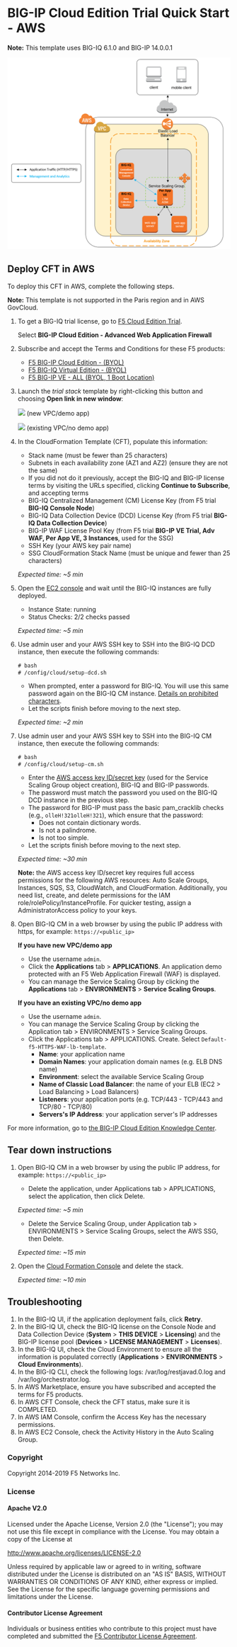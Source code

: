 BIG-IP Cloud Edition Trial Quick Start - AWS
============================================

**Note:** This template uses BIG-IQ 6.1.0 and BIG-IP 14.0.0.1

![Deployment Diagram](../images/aws-ssg-example-in-cloud-2.png)

Deploy CFT in AWS
-----------------

To deploy this CFT in AWS, complete the following steps.

**Note:** This template is not supported in the Paris region and in AWS GovCloud.

1. To get a BIG-IQ trial license, go to [F5 Cloud Edition Trial](https://f5.com/products/trials/product-trials).

   Select **BIG-IP Cloud Edition - Advanced Web Application Firewall**

2. Subscribe and accept the Terms and Conditions for these F5 products:

   * [F5 BIG-IP Cloud Edition - (BYOL)](https://aws.amazon.com/marketplace/pp/B07DR2WGJJ)
   * [F5 BIG-IQ Virtual Edition - (BYOL)](https://aws.amazon.com/marketplace/pp/B00KIZG6KA)
   * [F5 BIG-IP VE - ALL (BYOL, 1 Boot Location)](https://aws.amazon.com/marketplace/pp/B07G5MT2KT)

3. Launch the *trial stack* template by right-clicking this button and choosing **Open link in new window**:

   <a href="https://console.aws.amazon.com/cloudformation/home?region=us-east-1#/stacks/new?stackName=F5-BIG-IP-CE-Trial&templateURL=https:%2F%2Fs3.amazonaws.com%2Fbig-iq-quickstart-cf-templates-aws%2F6.1.0%2Fbigiq-cm-dcd-pair-with-ssg.template" target="_blank"><img src="https://s3.amazonaws.com/cloudformation-examples/cloudformation-launch-stack.png"/></a> (new VPC/demo app)

   <a href="https://console.aws.amazon.com/cloudformation/home?region=us-east-1#/stacks/new?stackName=F5-BIG-IP-CE-Trial&templateURL=https:%2F%2Fs3.amazonaws.com%2Fbig-iq-quickstart-cf-templates-aws%2F6.1.0.1%2Fbigiq-cm-dcd-pair-with-ssg-existing-vpc.template" target="_blank"><img src="https://s3.amazonaws.com/cloudformation-examples/cloudformation-launch-stack.png"/></a> (existing VPC/no demo app)

4. In the CloudFormation Template (CFT), populate this information:

   * Stack name (must be fewer than 25 characters)
   * Subnets in each availability zone (AZ1 and AZ2) (ensure they are not the same)
   * If you did not do it previously, accept the BIG-IQ and BIG-IP license terms by visiting the URLs specified,
   clicking **Continue to Subscribe**, and accepting terms
   * BIG-IQ Centralized Management (CM) License Key (from F5 trial **BIG-IQ Console Node**)
   * BIG-IQ Data Collection Device (DCD) License Key (from F5 trial **BIG-IQ Data Collection Device**)
   * BIG-IP WAF License Pool Key (from F5 trial **BIG-IP VE Trial, Adv WAF, Per App VE, 3 Instances**, used for the SSG)
   * SSH Key (your AWS key pair name)
   * SSG CloudFormation Stack Name (must be unique and fewer than 25 characters)

   *Expected time: ~5 min*

5. Open the [EC2 console](https://console.aws.amazon.com/ec2/v2/home) and wait until the BIG-IQ instances are fully deployed.

   * Instance State: running
   * Status Checks: 2/2 checks passed

   *Expected time: ~5 min*

6. Use admin user and your AWS SSH key to SSH into the BIG-IQ DCD instance, then execute the following commands:

   ```
   # bash
   # /config/cloud/setup-dcd.sh
   ```

   * When prompted, enter a password for BIG-IQ. You will use this same password again on the BIG-IQ CM instance. [Details on prohibited characters](https://support.f5.com/csp/article/K2873).
   * Let the scripts finish before moving to the next step.

   *Expected time: ~2 min*

7. Use admin user and your AWS SSH key to SSH into the BIG-IQ CM instance, then execute the following commands:

   ```
   # bash
   # /config/cloud/setup-cm.sh
   ```

   * Enter the [AWS access key ID/secret key](https://docs.aws.amazon.com/general/latest/gr/managing-aws-access-keys.html) (used for the Service Scaling Group object creation), BIG-IQ and BIG-IP passwords.
   * The password must match the password you used on the BIG-IQ DCD instance in the previous step.
   * The password for BIG-IP must pass the basic pam_cracklib checks (e.g., ``olleH!321olleH!321``), which ensure that the password:
      * Does not contain dictionary words.
      * Is not a palindrome.
      * Is not too simple.
   * Let the scripts finish before moving to the next step.

   *Expected time: ~30 min*
   
   **Note:** the AWS access key ID/secret key requires full access permissions for the following AWS resources: Auto Scale Groups, Instances, SQS, S3, CloudWatch, and CloudFormation. Additionally, you need list, create, and delete permissions for the IAM role/rolePolicy/InstanceProfile. For quicker testing, assign a AdministratorAccess policy to your keys.

8. Open BIG-IQ CM in a web browser by using the public IP address with https, for example: ``https://<public_ip>``

   **If you have new VPC/demo app** 

   * Use the username `admin`.
   * Click the **Applications** tab > **APPLICATIONS**. An application demo protected with an F5 Web Application Firewall (WAF) is displayed.
   * You can manage the Service Scaling Group by clicking the **Applications** tab > **ENVIRONMENTS** > **Service Scaling Groups**.

   **If you have an existing VPC/no demo app** 

   * Use the username `admin`.
   * You can manage the Service Scaling Group by clicking the Application tab > ENVIRONMENTS > Service Scaling Groups.
   * Click the Applications tab > APPLICATIONS. Create. Select `Default-f5-HTTPS-WAF-lb-template`.
       * **Name**: your application name
       * **Domain Names**: your application domain names (e.g. ELB DNS name)
       * **Environment**: select the available Service Scaling Group
       * **Name of Classic Load Balancer**: the name of your ELB (EC2 > Load Balancing > Load Balancers)
       * **Listeners**: your application ports (e.g. TCP/443 - TCP/443 and TCP/80 - TCP/80)
       * **Servers's IP Address**: your application server's IP addresses

For more information, go to [the BIG-IP Cloud Edition Knowledge Center](https://support.f5.com/csp/knowledge-center/software/BIG-IP?module=BIG-IP%20Cloud%20Edition).

Tear down instructions
----------------------
1. Open BIG-IQ CM in a web browser by using the public IP address, for example: ``https://<public_ip>``

   * Delete the application, under Applications tab > APPLICATIONS, select the application, then click Delete.

   *Expected time: ~5 min*

   * Delete the Service Scaling Group, under Application tab > ENVIRONMENTS > Service Scaling Groups, select the AWS SSG, then Delete.

   *Expected time: ~15 min*

2. Open the [Cloud Formation Console](https://console.aws.amazon.com/cloudformation/) and delete the stack.

   *Expected time: ~10 min*

Troubleshooting
---------------
1. In the BIG-IQ UI, if the application deployment fails, click **Retry**.
2.	In the BIG-IQ UI, check the BIG-IQ license on the Console Node and Data Collection Device (**System** > **THIS DEVICE** > **Licensing**) and the BIG-IP license pool (**Devices** > **LICENSE MANAGEMENT** > **Licenses**).
3.	In the BIG-IQ UI, check the Cloud Environment to ensure all the information is populated correctly (**Applications** > **ENVIRONMENTS** > **Cloud Environments**).
4.	In the BIG-IQ CLI, check the following logs: /var/log/restjavad.0.log and /var/log/orchestrator.log.
5.	In AWS Marketplace, ensure you have subscribed and accepted the terms for F5 products.
6.	In AWS CFT Console, check the CFT status, make sure it is COMPLETED.
7.	In AWS IAM Console, confirm the Access Key has the necessary permissions.
8.	In AWS EC2 Console, check the Activity History in the Auto Scaling Group.

### Copyright

Copyright 2014-2019 F5 Networks Inc.

### License

#### Apache V2.0

Licensed under the Apache License, Version 2.0 (the "License"); you may not use
this file except in compliance with the License. You may obtain a copy of the
License at

http://www.apache.org/licenses/LICENSE-2.0

Unless required by applicable law or agreed to in writing, software
distributed under the License is distributed on an "AS IS" BASIS,
WITHOUT WARRANTIES OR CONDITIONS OF ANY KIND, either express or implied.
See the License for the specific language governing permissions and limitations
under the License.

#### Contributor License Agreement

Individuals or business entities who contribute to this project must have
completed and submitted the [F5 Contributor License Agreement](http://f5-openstack-docs.readthedocs.io/en/latest/cla_landing.html).
